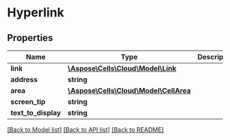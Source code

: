 # Hyperlink

## Properties
Name | Type | Description | Notes
------------ | ------------- | ------------- | -------------
**link** | [**\Aspose\Cells\Cloud\Model\Link**](Link.md) |  | [optional] 
**address** | **string** |  | [optional] 
**area** | [**\Aspose\Cells\Cloud\Model\CellArea**](CellArea.md) |  | [optional] 
**screen_tip** | **string** |  | [optional] 
**text_to_display** | **string** |  | [optional] 

[[Back to Model list]](../README.md#documentation-for-models) [[Back to API list]](../README.md#documentation-for-api-endpoints) [[Back to README]](../README.md)


